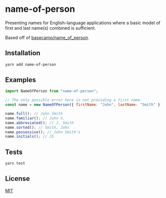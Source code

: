 # name-of-person

Presenting names for English-language applications where a basic model of first and last name(s) combined is sufficient.

Based off of [basecamp/name_of_person](https://github.com/basecamp/name_of_person).

## Installation

```bash
yarn add name-of-person
```

## Examples

```javascript
import NameOfPerson from "name-of-person";

// The only possible error here is not providing a first name.
const name = new NameOfPerson({ firstName: "John", lastName: "Smith" });

name.full(); // John Smith
name.familiar(); // John S.
name.abbreviated(); // J. Smith
name.sorted(); // Smith, John
name.possessive(); // John Smith's
name.initials(); // JS
```

## Tests

```bash
yarn test
```

## License

[MIT](https://opensource.org/licenses/MIT)
